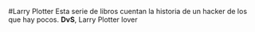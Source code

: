 #Larry Plotter
Esta serie de libros cuentan la historia de un hacker de los que hay pocos.
**DvS**, Larry Plotter lover